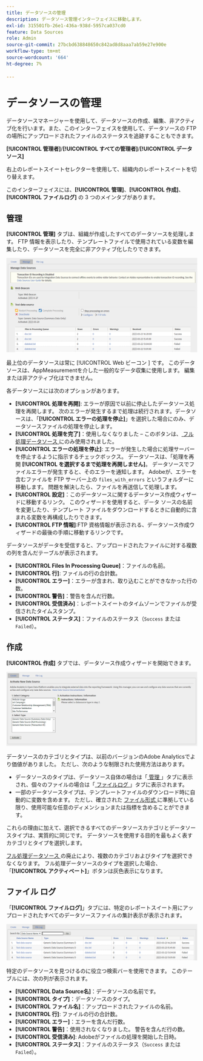 ```yaml
---
title: データソースの管理
description: データソース管理インターフェイスに移動します。
exl-id: 315501fb-26e1-436a-938d-5957ca037cd0
feature: Data Sources
role: Admin
source-git-commit: 27bcbd638848650c842ad8d8aaa7ab59e27e900e
workflow-type: tm+mt
source-wordcount: '664'
ht-degree: 7%

---
```


# データソースの管理

データソースマネージャーを使用して、データソースの作成、編集、非アクティブ化を行います。また、このインターフェイスを使用して、データソースの FTP の場所にアップロードされたファイルのステータスを追跡することもできます。

**[!UICONTROL 管理者]**/**[!UICONTROL すべての管理者]**/**[!UICONTROL データソース]**

右上のレポートスイートセレクターを使用して、組織内のレポートスイートを切り替えます。

このインターフェイスには、**[!UICONTROL 管理]**、**[!UICONTROL 作成]**、**[!UICONTROL ファイルログ]** の 3 つのメインタブがあります。

## 管理

**[!UICONTROL 管理]** タブは、組織が作成したすべてのデータソースを処理します。 FTP 情報を表示したり、テンプレートファイルで使用されている変数を編集したり、データソースを完全に非アクティブ化したりできます。

![管理](assets/manage.png)

最上位のデータソースは常に [!UICONTROL Web ビーコン &#x200B;] です。 このデータソースは、AppMeasurementを介した一般的なデータ収集に使用します。 編集または非アクティブ化はできません。

各データソースには次のオプションがあります。

* **[!UICONTROL 処理を再開]**: エラーが原因で以前に停止したデータソース処理を再開します。 次のエラーが発生するまで処理は続行されます。データソースは、「**[!UICONTROL エラーの処理を停止]**」を選択した場合にのみ、データソースファイルの処理を停止します。
* **[!UICONTROL 処理を完了]**：使用しなくなりました – このボタンは、[ フル処理データソース ](full-processing-eol.md) にのみ使用されました。
* **[!UICONTROL エラーの処理を停止]**: エラーが発生した場合に処理サーバーを停止するように指示するチェックボックス。 データソースは、「処理を再開 **[!UICONTROL を選択するまで処理を再開しません]**。 データソースでファイルエラーが発生すると、そのエラーを通知します。 Adobeが、エラーを含むファイルを FTP サーバー上の `files_with_errors` というフォルダーに移動します。 問題を解決したら、ファイルを再送信して処理します。
* **[!UICONTROL 設定]**：このデータソースに関するデータソース作成ウィザードに移動するリンク。 このウィザードを使用すると、データ ソースの名前を変更したり、テンプレート ファイルをダウンロードするときに自動的に含まれる変数を再構成したりできます。
* **[!UICONTROL FTP 情報]**:FTP 資格情報が表示される、データソース作成ウィザードの最後の手順に移動するリンクです。

データソースがデータを受信すると、アップロードされたファイルに対する複数の列を含んだテーブルが表示されます。

* **[!UICONTROL Files In Processing Queue]**：ファイルの名前。
* **[!UICONTROL 行]**: ファイルの行の合計数。
* **[!UICONTROL エラー]**：エラーが含まれ、取り込むことができなかった行の数。
* **[!UICONTROL 警告]**：警告を含んだ行数。
* **[!UICONTROL 受信済み]**：レポートスイートのタイムゾーンでファイルが受信されたタイムスタンプ。
* **[!UICONTROL ステータス]**：ファイルのステータス（`Success` または `Failed`）。

## 作成

**[!UICONTROL 作成]** タブでは、データソース作成ウィザードを開始できます。

![ 作成 ](assets/create.png)

データソースのカテゴリとタイプは、以前のバージョンのAdobe Analyticsでより価値がありました。 ただし、次のような制限された使用方法はあります。

* データソースのタイプは、データソース自体の場合は「[ 管理 ](#manage)」タブに表示され、個々のファイルの場合は「[ ファイルログ ](#file-log)」タブに表示されます。
* 一部のデータソースタイプは、テンプレートファイルのダウンロード時に自動的に変数を含めます。 ただし、確立された [ ファイル形式 ](file-format.md) に準拠している限り、使用可能な任意のディメンションまたは指標を含めることができます。

これらの理由に加えて、選択できるすべてのデータソースカテゴリとデータソースタイプは、実質的に同じです。 データソースを使用する目的を最もよく表すカテゴリとタイプを選択します。

[ フル処理データソース ](full-processing-eol.md) の廃止により、複数のカテゴリおよびタイプを選択できなくなります。 フル処理データソースのタイプを選択した場合、「**[!UICONTROL アクティベート]**」ボタンは灰色表示になります。

## ファイル ログ

「**[!UICONTROL ファイルログ]**」タブには、特定のレポートスイート用にアップロードされたすべてのデータソースファイルの集計表示が表示されます。

![ ファイル ログ ](assets/file-log.png)

特定のデータソースを見つけるのに役立つ検索バーを使用できます。 このテーブルには、次の列が表示されます。

* **[!UICONTROL Data Source名]**：データソースの名前です。
* **[!UICONTROL タイプ]**：データソースのタイプ。
* **[!UICONTROL ファイル名]**：アップロードされたファイルの名前。
* **[!UICONTROL 行]**: ファイルの行の合計数。
* **[!UICONTROL エラー]**：エラーを含んだ行数。
* **[!UICONTROL 警告]**：使用されなくなりました。 警告を含んだ行の数。
* **[!UICONTROL 受信済み]**: Adobeがファイルの処理を開始した日時。
* **[!UICONTROL ステータス]**：ファイルのステータス（`Success` または `Failed`）。
